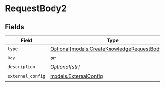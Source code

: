 # RequestBody2


## Fields

| Field                                                                                          | Type                                                                                           | Required                                                                                       | Description                                                                                    |
| ---------------------------------------------------------------------------------------------- | ---------------------------------------------------------------------------------------------- | ---------------------------------------------------------------------------------------------- | ---------------------------------------------------------------------------------------------- |
| `type`                                                                                         | [Optional[models.CreateKnowledgeRequestBodyType]](../models/createknowledgerequestbodytype.md) | :heavy_minus_sign:                                                                             | N/A                                                                                            |
| `key`                                                                                          | *str*                                                                                          | :heavy_check_mark:                                                                             | N/A                                                                                            |
| `description`                                                                                  | *Optional[str]*                                                                                | :heavy_minus_sign:                                                                             | N/A                                                                                            |
| `external_config`                                                                              | [models.ExternalConfig](../models/externalconfig.md)                                           | :heavy_check_mark:                                                                             | N/A                                                                                            |